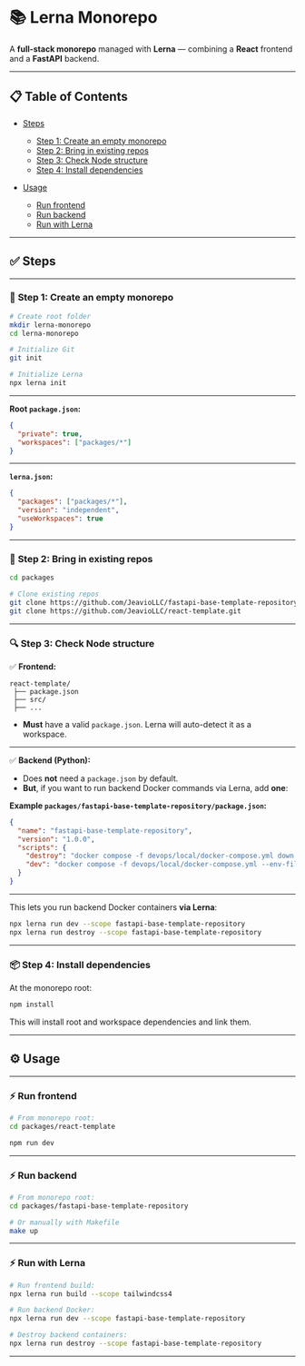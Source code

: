 
# 📚 **Lerna Monorepo**

A **full-stack monorepo** managed with **Lerna** — combining a **React** frontend and a **FastAPI** backend.

---

## 📋 **Table of Contents**

* [Steps](#steps)

  * [Step 1: Create an empty monorepo](#step-1-create-an-empty-monorepo)
  * [Step 2: Bring in existing repos](#step-2-bring-in-existing-repos)
  * [Step 3: Check Node structure](#step-3-check-node-structure)
  * [Step 4: Install dependencies](#step-4-install-dependencies)
* [Usage](#usage)

  * [Run frontend](#run-frontend)
  * [Run backend](#run-backend)
  * [Run with Lerna](#run-with-lerna)

---

## ✅ **Steps**

---

### 📁 **Step 1: Create an empty monorepo**

```bash
# Create root folder
mkdir lerna-monorepo
cd lerna-monorepo

# Initialize Git
git init

# Initialize Lerna
npx lerna init
```

---

**Root `package.json`:**

```json
{
  "private": true,
  "workspaces": ["packages/*"]
}
```

---

**`lerna.json`:**

```json
{
  "packages": ["packages/*"],
  "version": "independent",
  "useWorkspaces": true
}
```

---

### 📂 **Step 2: Bring in existing repos**

```bash
cd packages

# Clone existing repos
git clone https://github.com/JeavioLLC/fastapi-base-template-repository.git
git clone https://github.com/JeavioLLC/react-template.git
```

---

### 🔍 **Step 3: Check Node structure**

✅ **Frontend:**

```plaintext
react-template/
 ├── package.json
 ├── src/
 ├── ...
```

* **Must** have a valid `package.json`. Lerna will auto-detect it as a workspace.

---

✅ **Backend (Python):**

* Does **not** need a `package.json` by default.
* **But**, if you want to run backend Docker commands via Lerna, add **one**:

**Example `packages/fastapi-base-template-repository/package.json`:**

```json
{
  "name": "fastapi-base-template-repository",
  "version": "1.0.0",
  "scripts": {
    "destroy": "docker compose -f devops/local/docker-compose.yml down -v",
    "dev": "docker compose -f devops/local/docker-compose.yml --env-file devops/local/.env.docker up --build"
  }
}
```

---

This lets you run backend Docker containers **via Lerna**:

```bash
npx lerna run dev --scope fastapi-base-template-repository
npx lerna run destroy --scope fastapi-base-template-repository
```

---

### 📦 **Step 4: Install dependencies**

At the monorepo root:

```bash
npm install
```

This will install root and workspace dependencies and link them.

---

## ⚙️ **Usage**

---

### ⚡ **Run frontend**

```bash
# From monorepo root:
cd packages/react-template

npm run dev
```

---

### ⚡ **Run backend**

```bash
# From monorepo root:
cd packages/fastapi-base-template-repository

# Or manually with Makefile
make up
```

---

### ⚡ **Run with Lerna**

```bash
# Run frontend build:
npx lerna run build --scope tailwindcss4

# Run backend Docker:
npx lerna run dev --scope fastapi-base-template-repository

# Destroy backend containers:
npx lerna run destroy --scope fastapi-base-template-repository
```

---

